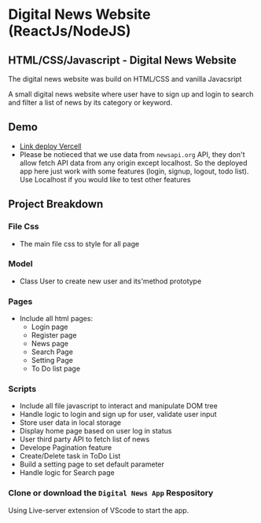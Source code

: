 # Digital News Website (ReactJs/NodeJS)

## HTML/CSS/Javascript - Digital News Website

The digital news website was build on HTML/CSS and vanilla Javacsript

A small digital news website where user have to sign up and login to search and filter a list of news by its category or keyword.

## Demo

- [Link deploy Vercell](https://web-digital-news.vercel.app/)
- Please be notieced that we use data from `newsapi.org` API, they don't allow fetch API data from any origin except localhost. So the deployed app here just work with some features (login, signup, logout, todo list). Use Localhost if you would like to test other features

## Project Breakdown

### File Css

- The main file css to style for all page

### Model

- Class User to create new user and its'method prototype

### Pages

- Include all html pages:
  - Login page
  - Register page
  - News page
  - Search Page
  - Setting Page
  - To Do list page

### Scripts

- Include all file javascript to interact and manipulate DOM tree
- Handle logic to login and sign up for user, validate user input
- Store user data in local storage
- Display home page based on user log in status
- User third party API to fetch list of news
- Develope Pagination feature
- Create/Delete task in ToDo List
- Build a setting page to set default parameter
- Handle logic for Search page

### Clone or download the `Digital News App` Respository

Using Live-server extension of VScode to start the app.
